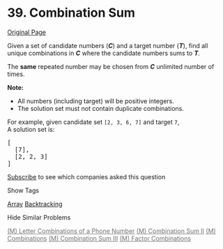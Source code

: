 # 39. Combination Sum

[Original Page](https://leetcode.com/problems/combination-sum/)

Given a set of candidate numbers (**_C_**) and a target number (**_T_**), find all unique combinations in **_C_** where the candidate numbers sums to **_T_**.

The **same** repeated number may be chosen from **_C_** unlimited number of times.

**Note:**  

*   All numbers (including target) will be positive integers.
*   The solution set must not contain duplicate combinations.

For example, given candidate set `[2, 3, 6, 7]` and target `7`,  
A solution set is:  

<pre>[
  [7],
  [2, 2, 3]
]
</pre>

<div>

[Subscribe](/subscribe/) to see which companies asked this question

</div>

<div>

<div id="tags" class="btn btn-xs btn-warning">Show Tags</div>

<span class="hidebutton">[Array](/tag/array/) [Backtracking](/tag/backtracking/)</span></div>

<div>

<div id="similar" class="btn btn-xs btn-warning">Hide Similar Problems</div>

<span class="hidebutton" style="display: inline; opacity: 0.606515;">[(M) Letter Combinations of a Phone Number](/problems/letter-combinations-of-a-phone-number/) [(M) Combination Sum II](/problems/combination-sum-ii/) [(M) Combinations](/problems/combinations/) [(M) Combination Sum III](/problems/combination-sum-iii/) [(M) Factor Combinations](/problems/factor-combinations/)</span></div>